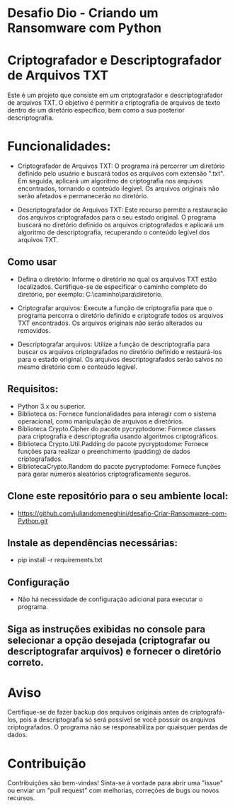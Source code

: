 # Desafio Dio -  Criando um Ransomware com Python

# Criptografador e Descriptografador de Arquivos TXT
Este é um projeto que consiste em um criptografador e descriptografador de arquivos TXT. O objetivo é permitir a criptografia de arquivos de texto dentro de um diretório específico, bem como a sua posterior descriptografia.

# Funcionalidades:

* Criptografador de Arquivos TXT: O programa irá percorrer um diretório definido pelo usuário e buscará todos os arquivos com extensão ".txt". Em seguida, aplicará um algoritmo de criptografia nos arquivos encontrados, tornando o conteúdo ilegível. Os arquivos originais não serão afetados e permanecerão no diretório.

* Descriptografador de Arquivos TXT: Este recurso permite a restauração dos arquivos criptografados para o seu estado original. O programa buscará no diretório definido os arquivos criptografados e aplicará um algoritmo de descriptografia, recuperando o conteúdo legível dos arquivos TXT.

## Como usar
* Defina o diretório: Informe o diretório no qual os arquivos TXT estão localizados. Certifique-se de especificar o caminho completo do diretório, por exemplo: C:\caminho\para\diretorio.

* Criptografar arquivos: Execute a função de criptografia para que o programa percorra o diretório definido e criptografe todos os arquivos TXT encontrados. Os arquivos originais não serão alterados ou removidos.

* Descriptografar arquivos: Utilize a função de descriptografia para buscar os arquivos criptografados no diretório definido e restaurá-los para o estado original. Os arquivos descriptografados serão salvos no mesmo diretório com o conteúdo legível.

## Requisitos:
* Python 3.x ou superior.
* Biblioteca os: Fornece funcionalidades para interagir com o sistema operacional, como manipulação de arquivos e diretórios.
* Biblioteca Crypto.Cipher do pacote pycryptodome: Fornece classes para criptografia e descriptografia usando algoritmos criptográficos.
* Biblioteca Crypto.Util.Padding do pacote pycryptodome: Fornece funções para realizar o preenchimento (padding) de dados criptografados.
* BibliotecaCrypto.Random do pacote pycryptodome: Fornece funções para gerar números aleatórios criptograficamente seguros.

## Clone este repositório para o seu ambiente local:
* https://github.com/juliandomeneghini/desafio-Criar-Ransomware-com-Python.git

## Instale as dependências necessárias:

* pip install -r requirements.txt

## Configuração
* Não há necessidade de configuração adicional para executar o programa.

## Siga as instruções exibidas no console para selecionar a opção desejada (criptografar ou descriptografar arquivos) e fornecer o diretório correto.

# Aviso
Certifique-se de fazer backup dos arquivos originais antes de criptografá-los, pois a descriptografia só será possível se você possuir os arquivos criptografados. O programa não se responsabiliza por quaisquer perdas de dados.

# Contribuição

Contribuições são bem-vindas! Sinta-se à vontade para abrir uma "issue" ou enviar um "pull request" com melhorias, correções de bugs ou novos recursos.
